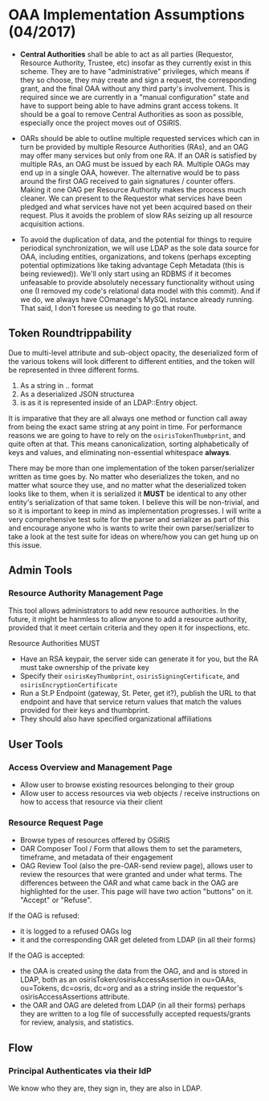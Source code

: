 OAA Implementation Assumptions (04/2017)
========================================

 * **Central Authorities** shall be able to act as all parties (Requestor, Resource Authority, Trustee, etc) insofar as they currently exist in this scheme.  They are to have "administrative" privileges, which means if they so choose, they may create and sign a request, the corresponding grant, and the final OAA without any third party's involvement.  This is required since we are currently in a "manual configuration" state and have to support being able to have admins grant access tokens.  It should be a goal to remove Central Authorities as soon as possible, especially once the project moves out of OSiRIS.

 * OARs should be able to outline multiple requested services which can in turn be provided by multiple Resource Authorities (RAs), and an OAG may offer many services but only from one RA.  If an OAR is satisfied by multiple RAs, an OAG must be issued by each RA.  Multiple OAGs may end up in a single OAA, however.  The alternative would be to pass around the first OAG received to gain signatures / counter offers.  Making it one OAG per Resource Authority makes the process much cleaner.  We can present to the Requestor what services have been pledged and what services have not yet been acquired based on their request.  Plus it avoids the problem of slow RAs seizing up all resource acquisition actions.

 * To avoid the duplication of data, and the potential for things to require periodical synchronization, we will use LDAP as the sole data source for OAA, including entities, organizations, and tokens (perhaps excepting potential optimizations like taking advantage Ceph Metadata (this is being reviewed)).  We'll only start using an RDBMS if it becomes unfeasable to provide absolutely necessary functionality without using one (I removed my code's relational data model with this commit).  And if we do, we always have COmanage's MySQL instance already running.  That said, I don't foresee us needing to go that route.

 ## Token Roundtrippability 
 
 Due to multi-level attribute and sub-object opacity, the deserialized form of the various tokens will look different to different entities, and the token will be represented in three different forms.  
 
  1. As a string in <hdr>.<payload>.<sig> format
  2. As a deserialized JSON structurea
  3. is as it is represented inside of an LDAP::Entry object.  
  
 It is imparative that they are all always one method or function call away from being the exact same string at any point in time.  For performance reasons we are going to have to rely on the `osirisTokenThumbprint`, and quite often at that.  This means canonicalization, sorting alphabetically of keys and values, and eliminating non-essential whitespace **always**.
 
 There may be more than one implementation of the token parser/serializer written as time goes by.  No matter who deserializes the token, and no matter what source they use, and no matter what the deserialized token looks like to them, when it is serialized it **MUST** be identical to any other entity's serialization of that same token.  I believe this will be non-trivial, and so it is important to keep in mind as implementation progresses.  I will write a very comprehensive test suite for the parser and serializer as part of this and encourage anyone who is wants to write their own parser/serializer to take a look at the test suite for ideas on where/how you can get hung up on this issue.

## Admin Tools

### Resource Authority Management Page

This tool allows administrators to add new resource authorities.  In the future, it might be harmless to allow anyone to add a resource authority, provided that it meet certain criteria and they open it for inspections, etc.

Resource Authorities MUST
 * Have an RSA keypair, the server side can generate it for you, but the RA must take ownership of the private key
 * Specify their `osirisKeyThumbprint`, `osirisSigningCertificate`, and `osirisEncryptionCertificate`
 * Run a St.P Endpoint (gateway, St. Peter, get it?), publish the URL to that endpoint and have that service return values that match the values provided for their keys and thumbprint.
 * They should also have specified organizational affiliations

## User Tools

### Access Overview and Management Page

 * Allow user to browse existing resources belonging to their group
 * Allow user to access resources via web objects / receive instructions on how to access that resource via their client
 
### Resource Request Page

 * Browse types of resources offered by OSiRIS
 * OAR Composer Tool / Form that allows them to set the parameters, timeframe, and metadata of their engagement
 * OAG Review Tool (also the pre-OAR-send review page), allows user to review the resources that were granted and under what terms.  The differences between the OAR and what came back in the OAG are highlighted for the user.  This page will have two action "buttons" on it.  "Accept" or "Refuse".  
 
If the OAG is refused:
  * it is logged to a refused OAGs log
  * it and the corresponding OAR get deleted from LDAP (in all their forms)
  
If the OAG is accepted: 
  * the OAA is created using the data from the OAG, and and is stored in LDAP, both as an osirisToken/osirisAccessAssertion in ou=OAAs, ou=Tokens, dc=osris, dc=org and as a string inside the requestor's osirisAccessAssertions attribute. 
  * the OAR and OAG are deleted from LDAP (in all their forms) perhaps they are written to a log file of successfully accepted requests/grants for review, analysis, and statistics.

## Flow

### Principal Authenticates via their IdP
 
We know who they are, they sign in, they are also in LDAP.  
 